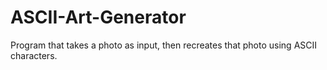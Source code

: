 # ASCII-Art-Generator

Program that takes a photo as input, then recreates that photo using ASCII characters. 
